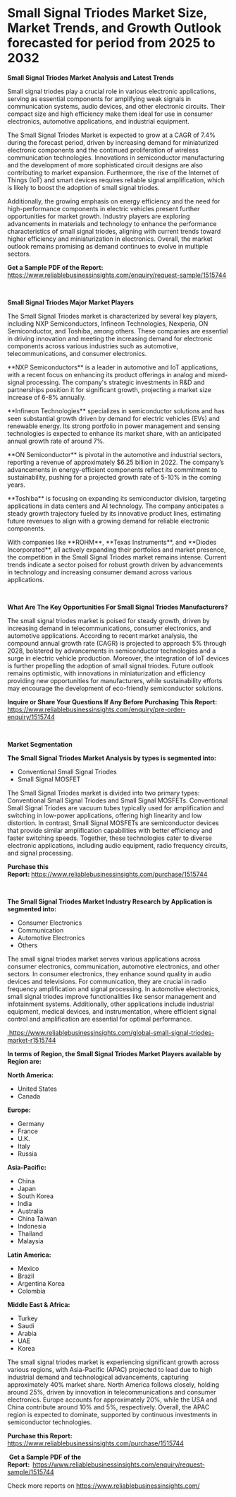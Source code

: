 <p><h1>Small Signal Triodes Market Size, Market Trends, and Growth Outlook forecasted for period from 2025 to 2032</h1></p><p><strong>Small Signal Triodes Market Analysis and Latest Trends</strong></p>
<p><p>Small signal triodes play a crucial role in various electronic applications, serving as essential components for amplifying weak signals in communication systems, audio devices, and other electronic circuits. Their compact size and high efficiency make them ideal for use in consumer electronics, automotive applications, and industrial equipment.</p><p>The Small Signal Triodes Market is expected to grow at a CAGR of 7.4% during the forecast period, driven by increasing demand for miniaturized electronic components and the continued proliferation of wireless communication technologies. Innovations in semiconductor manufacturing and the development of more sophisticated circuit designs are also contributing to market expansion. Furthermore, the rise of the Internet of Things (IoT) and smart devices requires reliable signal amplification, which is likely to boost the adoption of small signal triodes.</p><p>Additionally, the growing emphasis on energy efficiency and the need for high-performance components in electric vehicles present further opportunities for market growth. Industry players are exploring advancements in materials and technology to enhance the performance characteristics of small signal triodes, aligning with current trends toward higher efficiency and miniaturization in electronics. Overall, the market outlook remains promising as demand continues to evolve in multiple sectors.</p></p>
<p><strong>Get a Sample PDF of the Report:&nbsp;</strong> <a href="https://www.reliablebusinessinsights.com/enquiry/request-sample/1515744?utm_campaign=2222&utm_medium=2&utm_source=Github&utm_content=ia&utm_term=13022025&utm_id=small-signal-triodes">https://www.reliablebusinessinsights.com/enquiry/request-sample/1515744</a></p>
<p>&nbsp;</p>
<p><strong>Small Signal Triodes Major Market Players</strong></p>
<p><p>The Small Signal Triodes market is characterized by several key players, including NXP Semiconductors, Infineon Technologies, Nexperia, ON Semiconductor, and Toshiba, among others. These companies are essential in driving innovation and meeting the increasing demand for electronic components across various industries such as automotive, telecommunications, and consumer electronics.</p><p>**NXP Semiconductors** is a leader in automotive and IoT applications, with a recent focus on enhancing its product offerings in analog and mixed-signal processing. The company's strategic investments in R&D and partnerships position it for significant growth, projecting a market size increase of 6-8% annually.</p><p>**Infineon Technologies** specializes in semiconductor solutions and has seen substantial growth driven by demand for electric vehicles (EVs) and renewable energy. Its strong portfolio in power management and sensing technologies is expected to enhance its market share, with an anticipated annual growth rate of around 7%.</p><p>**ON Semiconductor** is pivotal in the automotive and industrial sectors, reporting a revenue of approximately $6.25 billion in 2022. The company’s advancements in energy-efficient components reflect its commitment to sustainability, pushing for a projected growth rate of 5-10% in the coming years.</p><p>**Toshiba** is focusing on expanding its semiconductor division, targeting applications in data centers and AI technology. The company anticipates a steady growth trajectory fueled by its innovative product lines, estimating future revenues to align with a growing demand for reliable electronic components.</p><p>With companies like **ROHM**, **Texas Instruments**, and **Diodes Incorporated**, all actively expanding their portfolios and market presence, the competition in the Small Signal Triodes market remains intense. Current trends indicate a sector poised for robust growth driven by advancements in technology and increasing consumer demand across various applications.</p></p>
<p>&nbsp;</p>
<p><strong>What Are The Key Opportunities For Small Signal Triodes Manufacturers?</strong></p>
<p><p>The small signal triodes market is poised for steady growth, driven by increasing demand in telecommunications, consumer electronics, and automotive applications. According to recent market analysis, the compound annual growth rate (CAGR) is projected to approach 5% through 2028, bolstered by advancements in semiconductor technologies and a surge in electric vehicle production. Moreover, the integration of IoT devices is further propelling the adoption of small signal triodes. Future outlook remains optimistic, with innovations in miniaturization and efficiency providing new opportunities for manufacturers, while sustainability efforts may encourage the development of eco-friendly semiconductor solutions.</p></p>
<p><strong>Inquire or Share Your Questions If Any Before Purchasing This Report:</strong> <a href="https://www.reliablebusinessinsights.com/enquiry/pre-order-enquiry/1515744?utm_campaign=2222&utm_medium=2&utm_source=Github&utm_content=ia&utm_term=13022025&utm_id=small-signal-triodes">https://www.reliablebusinessinsights.com/enquiry/pre-order-enquiry/1515744</a></p>
<p>&nbsp;</p>
<p><strong>Market Segmentation</strong></p>
<p><strong>The Small Signal Triodes Market Analysis by types is segmented into:</strong></p>
<p><ul><li>Conventional Small Signal Triodes</li><li>Small Signal MOSFET</li></ul></p>
<p><p>The Small Signal Triodes market is divided into two primary types: Conventional Small Signal Triodes and Small Signal MOSFETs. Conventional Small Signal Triodes are vacuum tubes typically used for amplification and switching in low-power applications, offering high linearity and low distortion. In contrast, Small Signal MOSFETs are semiconductor devices that provide similar amplification capabilities with better efficiency and faster switching speeds. Together, these technologies cater to diverse electronic applications, including audio equipment, radio frequency circuits, and signal processing.</p></p>
<p><strong>Purchase this Report:&nbsp;</strong><a href="https://www.reliablebusinessinsights.com/purchase/1515744?utm_campaign=2222&utm_medium=2&utm_source=Github&utm_content=ia&utm_term=13022025&utm_id=small-signal-triodes">https://www.reliablebusinessinsights.com/purchase/1515744</a></p>
<p>&nbsp;</p>
<p><strong>The Small Signal Triodes Market Industry Research by Application is segmented into:</strong></p>
<p><ul><li>Consumer Electronics</li><li>Communication</li><li>Automotive Electronics</li><li>Others</li></ul></p>
<p><p>The small signal triodes market serves various applications across consumer electronics, communication, automotive electronics, and other sectors. In consumer electronics, they enhance sound quality in audio devices and televisions. For communication, they are crucial in radio frequency amplification and signal processing. In automotive electronics, small signal triodes improve functionalities like sensor management and infotainment systems. Additionally, other applications include industrial equipment, medical devices, and instrumentation, where efficient signal control and amplification are essential for optimal performance.</p></p>
<p><a href="https://www.reliablebusinessinsights.com/global-small-signal-triodes-market-r1515744?utm_campaign=2222&utm_medium=2&utm_source=Github&utm_content=ia&utm_term=13022025&utm_id=small-signal-triodes">&nbsp;https://www.reliablebusinessinsights.com/global-small-signal-triodes-market-r1515744</a></p>
<p><strong>In terms of Region, the Small Signal Triodes Market Players available by Region are:</strong></p>
<p>
    <p> <strong> North America: </strong>
        <ul>
            <li>United States</li>
            <li>Canada</li>
        </ul>
        </p> 
    <p> <strong> Europe: </strong>
        <ul>
            <li>Germany</li>
            <li>France</li>
            <li>U.K.</li>
            <li>Italy</li>
            <li>Russia</li>
        </ul>
        </p> 
    <p> <strong> Asia-Pacific: </strong>
        <ul>
            <li>China</li>
            <li>Japan</li>
            <li>South Korea</li>
            <li>India</li>
            <li>Australia</li>
            <li>China Taiwan</li>
            <li>Indonesia</li>
            <li>Thailand</li>
            <li>Malaysia</li>
        </ul>
        </p> 
    <p> <strong> Latin America: </strong>
        <ul>
            <li>Mexico</li>
            <li>Brazil</li>
            <li>Argentina Korea</li>
            <li>Colombia</li>
        </ul>
        </p> 
    <p> <strong> Middle East & Africa: </strong>
        <ul>
            <li>Turkey</li>
            <li>Saudi</li>
            <li>Arabia</li>
            <li>UAE</li>
            <li>Korea</li>
        </ul>
    </p>
    </p>
<p><p>The small signal triodes market is experiencing significant growth across various regions, with Asia-Pacific (APAC) projected to lead due to high industrial demand and technological advancements, capturing approximately 40% market share. North America follows closely, holding around 25%, driven by innovation in telecommunications and consumer electronics. Europe accounts for approximately 20%, while the USA and China contribute around 10% and 5%, respectively. Overall, the APAC region is expected to dominate, supported by continuous investments in semiconductor technologies.</p></p>
<p><strong>Purchase this Report: </strong><a href="https://www.reliablebusinessinsights.com/purchase/1515744?utm_campaign=2222&utm_medium=2&utm_source=Github&utm_content=ia&utm_term=13022025&utm_id=small-signal-triodes">https://www.reliablebusinessinsights.com/purchase/1515744</a></p>
<p>&nbsp;<strong>Get a Sample PDF of the Report:&nbsp;&nbsp;</strong><a href="https://www.reliablebusinessinsights.com/enquiry/request-sample/1515744?utm_campaign=2222&utm_medium=2&utm_source=Github&utm_content=ia&utm_term=13022025&utm_id=small-signal-triodes">https://www.reliablebusinessinsights.com/enquiry/request-sample/1515744</a></p>
<p><strong></strong></p>
<p>Check more reports on <a href="https://www.reliablebusinessinsights.com/?utm_campaign=2222&utm_medium=2&utm_source=Github&utm_content=ia&utm_term=13022025&utm_id=small-signal-triodes">https://www.reliablebusinessinsights.com/</a></p>